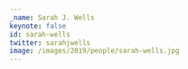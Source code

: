```yaml
---
_name: Sarah J. Wells
keynote: false
id: sarah-wells
twitter: sarahjwells
image: /images/2019/people/sarah-wells.jpg
---
```


<!-- Amber Race is a Senior SDET at Big Fish Games. After majoring in Asian Studies, teaching in Japan, and traveling the world, she stumbled into software testing and has been loving it ever since. Amber has over 15 years of testing experience at Big Fish and Microsoft, doing everything from manual application testing to tools development to writing automation frameworks for web services. She has worked on a wide variety of products and written automation in C#, C++, Python, and Java. Amber currently specializes in test automation and performance testing for high volume back-end services supporting iOS and Android games. -->